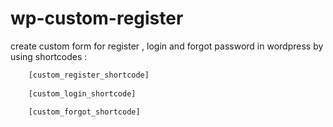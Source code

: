 wp-custom-register
==================

create custom form for register , login and forgot password in wordpress by using shortcodes : 

```php
    [custom_register_shortcode]
    
    [custom_login_shortcode]
    
    [custom_forgot_shortcode]
```
    
